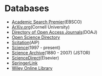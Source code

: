 # Databases

* [Academic Search Premier](http://summit.csuci.edu:2048/login?url=http://search.ebscohost.com/login.aspx?authtype=ip,uid&profile=ehost&defaultdb=aph)\(EBSCO\)
* [ArXiv.org](http://arxiv.org/)\(Cornell University\)
* [Directory of Open Access Journals](http://www.doaj.org/)\(DOAJ\)
* [Open Science Directory](http://summit.csuci.edu:2048/login?url=http://www.opensciencedirectory.net/)
* [Scitation](http://summit.csuci.edu:2048/login?url=http://scitation.aip.org/)\(AIP\)
* [Science](http://summit.csuci.edu:2048/login?url=http://www.sciencemag.org)\(1997 - present\)
* [Science Archive](http://summit.csuci.edu:2048/login?url=http://www.jstor.org/action/showPublication?journalCode=science)\(1880 - 2007\) \(JSTOR\)
* [ScienceDirect](http://summit.csuci.edu:2048/login?url=http://www.sciencedirect.com/)\(Elsevier\)
* [SpringerLink](http://summit.csuci.edu:2048/login?url=http://www.springerlink.com)
* [Wiley Online Library](http://summit.csuci.edu:2048/login?url=http://onlinelibrary.wiley.com)
